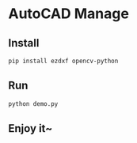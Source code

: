 # AutoCAD Manage

## Install

```bash
pip install ezdxf opencv-python
```

## Run

```bash
python demo.py
```

## Enjoy it~


